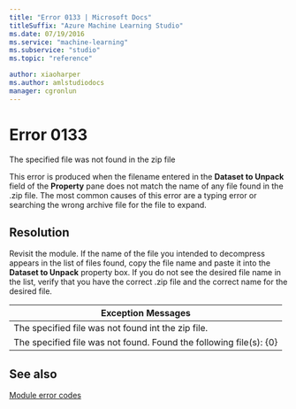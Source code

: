 ```yaml
---
title: "Error 0133 | Microsoft Docs"
titleSuffix: "Azure Machine Learning Studio"
ms.date: 07/19/2016
ms.service: "machine-learning"
ms.subservice: "studio"
ms.topic: "reference"

author: xiaoharper
ms.author: amlstudiodocs
manager: cgronlun
---
```

# Error 0133  
 The specified file was not found in the zip file  
  
 This error is produced when the filename entered in the **Dataset to Unpack** field of the **Property** pane does not match the name of any file found in the .zip file. The most common causes of this error are a typing error or searching the wrong archive file for the file to expand.  
  
## Resolution  
 Revisit the module. If the name of the file you intended to decompress appears in the list of files found, copy the file name and paste it into the **Dataset to Unpack** property box. If you do not see the desired file name in the list, verify that you have the correct .zip file and the correct name for the desired file.  
  
|Exception Messages|  
|------------------------|  
|The specified file was not found int the zip file.|  
|The specified file was not found. Found the following file(s): {0}|  
  
## See also  
 [Module error codes](../machine-learning-module-error-codes.md)
